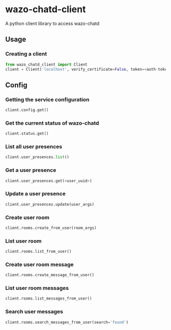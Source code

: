 # wazo-chatd-client

A python client library to access wazo-chatd

## Usage

### Creating a client

```python
from wazo_chatd_client import Client
client = Client('localhost', verify_certificate=False, token=<auth-token>)
```

## Config

### Getting the service configuration

```python
client.config.get()
```

### Get the current status of wazo-chatd

```python
client.status.get()
```

### List all user presences

```python
client.user_presences.list()
```

### Get a user presence

```python
client.user_presences.get(<user_uuid>)
```

### Update a user presence

```python
client.user_presences.update(user_args)
```

### Create user room

```python
client.rooms.create_from_user(room_args)
```

### List user room

```python
client.rooms.list_from_user()
```

### Create user room message

```python
client.rooms.create_message_from_user()
```

### List user room messages

```python
client.rooms.list_messages_from_user()
```

### Search user messages

```python
client.rooms.search_messages_from_user(search='found')
```

